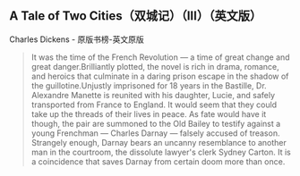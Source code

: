 ## A Tale of Two Cities（双城记）（III）（英文版）

Charles Dickens  -  原版书榜-英文原版

> It was the time of the French Revolution — a time of great change and great danger.Brilliantly plotted, the novel is rich in drama, romance, and heroics that culminate in a daring prison escape in the shadow of the guillotine.Unjustly imprisoned for 18 years in the Bastille, Dr. Alexandre Manette is reunited with his daughter, Lucie, and safely transported from France to England. It would seem that they could take up the threads of their lives in peace. As fate would have it though, the pair are summoned to the Old Bailey to testify against a young Frenchman — Charles Darnay — falsely accused of treason. Strangely enough, Darnay bears an uncanny resemblance to another man in the courtroom, the dissolute lawyer's clerk Sydney Carton. It is a coincidence that saves Darnay from certain doom more than once.
